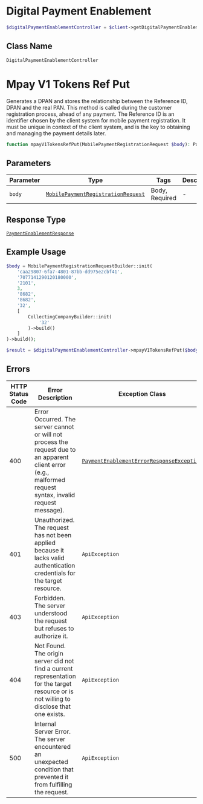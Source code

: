 # Digital Payment Enablement

```php
$digitalPaymentEnablementController = $client->getDigitalPaymentEnablementController();
```

## Class Name

`DigitalPaymentEnablementController`


# Mpay V1 Tokens Ref Put

Generates a DPAN and stores the relationship between the Reference ID, DPAN and the real PAN. This method is called during the customer registration process, ahead of any payment. The Reference ID is an identifier chosen by the client system for mobile payment registration. It must be unique in context of the client system, and is the key to obtaining and managing the payment details later.

```php
function mpayV1TokensRefPut(MobilePaymentRegistrationRequest $body): PaymentEnablementResponse
```

## Parameters

| Parameter | Type | Tags | Description |
|  --- | --- | --- | --- |
| `body` | [`MobilePaymentRegistrationRequest`](../../doc/models/mobile-payment-registration-request.md) | Body, Required | - |

## Response Type

[`PaymentEnablementResponse`](../../doc/models/payment-enablement-response.md)

## Example Usage

```php
$body = MobilePaymentRegistrationRequestBuilder::init(
    'caa29807-6fa7-4801-87bb-dd975e2cbf41',
    '7077141290120180000',
    '2101',
    3,
    '8682',
    '8682',
    '32',
    [
        CollectingCompanyBuilder::init(
            '32'
        )->build()
    ]
)->build();

$result = $digitalPaymentEnablementController->mpayV1TokensRefPut($body);
```

## Errors

| HTTP Status Code | Error Description | Exception Class |
|  --- | --- | --- |
| 400 | Error Occurred. The server cannot or will not process the request due to an apparent client error (e.g., malformed request syntax, invalid request message). | [`PaymentEnablementErrorResponseException`](../../doc/models/payment-enablement-error-response-exception.md) |
| 401 | Unauthorized. The request has not been applied because it lacks valid authentication credentials for the target resource. | `ApiException` |
| 403 | Forbidden. The server understood the request but refuses to authorize it. | `ApiException` |
| 404 | Not Found. The origin server did not find a current representation for the target resource or is not willing to disclose that one exists. | `ApiException` |
| 500 | Internal Server Error. The server encountered an unexpected condition that prevented it from fulfilling the request. | `ApiException` |

